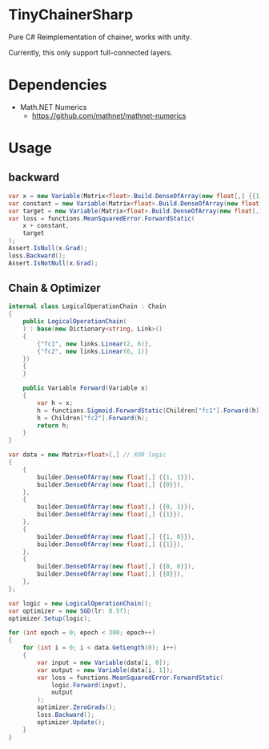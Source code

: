 # TinyChainerSharp
Pure C# Reimplementation of chainer, works with unity.

Currently, this only support full-connected layers.

Dependencies
==============

- Math.NET Numerics
  - https://github.com/mathnet/mathnet-numerics

Usage
===============

backward
-----------

```csharp
var x = new Variable(Matrix<float>.Build.DenseOfArray(new float[,] {{1, 1, 1}}).Transpose());
var constant = new Variable(Matrix<float>.Build.DenseOfArray(new float[,] {{1, 1, 1}}).Transpose());
var target = new Variable(Matrix<float>.Build.DenseOfArray(new float[,] {{1, 2, 3}}).Transpose());
var loss = functions.MeanSquaredError.ForwardStatic(
    x + constant,
    target
);
Assert.IsNull(x.Grad);
loss.Backward();
Assert.IsNotNull(x.Grad);
```

Chain & Optimizer
-------------------

```csharp
internal class LogicalOperationChain : Chain
{
    public LogicalOperationChain(
    ) : base(new Dictionary<string, Link>()
    {
        {"fc1", new links.Linear(2, 6)},
        {"fc2", new links.Linear(6, 1)}
    })
    {
    }

    public Variable Forward(Variable x)
    {
        var h = x;
        h = functions.Sigmoid.ForwardStatic(Children["fc1"].Forward(h));
        h = Children["fc2"].Forward(h);
        return h;
    }
}
```

```csharp
var data = new Matrix<float>[,] // XOR logic
{
    {
        builder.DenseOfArray(new float[,] {{1, 1}}),
        builder.DenseOfArray(new float[,] {{0}}),
    },
    {
        builder.DenseOfArray(new float[,] {{0, 1}}),
        builder.DenseOfArray(new float[,] {{1}}),
    },
    {
        builder.DenseOfArray(new float[,] {{1, 0}}),
        builder.DenseOfArray(new float[,] {{1}}),
    },
    {
        builder.DenseOfArray(new float[,] {{0, 0}}),
        builder.DenseOfArray(new float[,] {{0}}),
    },
};

var logic = new LogicalOperationChain();
var optimizer = new SGD(lr: 0.5f);
optimizer.Setup(logic);

for (int epoch = 0; epoch < 300; epoch++)
{
    for (int i = 0; i < data.GetLength(0); i++)
    {
        var input = new Variable(data[i, 0]);
        var output = new Variable(data[i, 1]);
        var loss = functions.MeanSquaredError.ForwardStatic(
            logic.Forward(input),
            output
        );
        optimizer.ZeroGrads();
        loss.Backward();
        optimizer.Update();
    }
}

```
